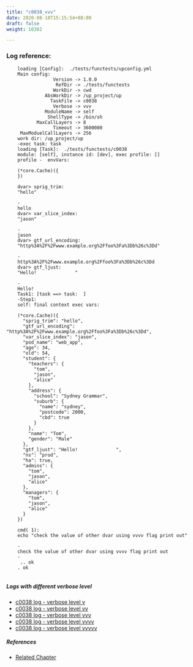 ```yaml
---
title: "c0038_vvv"
date: 2020-08-18T15:15:54+88:00
draft: false
weight: 10382

---
```


### Log reference: <no value>

```
    loading [Config]:  ./tests/functests/upconfig.yml
    Main config:
                 Version -> 1.0.0
                  RefDir -> ./tests/functests
                 WorkDir -> cwd
              AbsWorkDir -> /up_project/up
                TaskFile -> c0038
                 Verbose -> vvv
              ModuleName -> self
               ShellType -> /bin/sh
           MaxCallLayers -> 8
                 Timeout -> 3600000
     MaxModuelCallLayers -> 256
    work dir: /up_project/up
    -exec task: task
    loading [Task]:  ./tests/functests/c0038
    module: [self], instance id: [dev], exec profile: []
    profile -  envVars:
    
    (*core.Cache)({
    })
    
    dvar> sprig_trim:
    "hello"
    
    -
    hello
    dvar> var_slice_index:
    "jason"
    
    -
    jason
    dvar> gtf_url_encoding:
    "http%3A%2F%2Fwww.example.org%2Ffoo%3Fa%3Db%26c%3Dd"
    
    -
    http%3A%2F%2Fwww.example.org%2Ffoo%3Fa%3Db%26c%3Dd
    dvar> gtf_ljust:
    "Hello!              "
    
    -
    Hello!              
    Task1: [task ==> task:  ]
    -Step1:
    self: final context exec vars:
    
    (*core.Cache)({
      "sprig_trim": "hello",
      "gtf_url_encoding": "http%3A%2F%2Fwww.example.org%2Ffoo%3Fa%3Db%26c%3Dd",
      "var_slice_index": "jason",
      "pod_name": "web_app",
      "age": 34,
      "old": 54,
      "student": {
        "teachers": {
          "tom",
          "jason",
          "alice"
        },
        "address": {
          "school": "Sydney Grammar",
          "suburb": {
            "name": "sydney",
            "postcode": 2000,
            "cbd": true
          }
        },
        "name": "Tom",
        "gender": "Male"
      },
      "gtf_ljust": "Hello!              ",
      "ns": "prod",
      "ha": true,
      "admins": {
        "tom",
        "jason",
        "alice"
      },
      "managers": {
        "tom",
        "jason",
        "alice"
      }
    })
    
    cmd( 1):
    echo "check the value of other dvar using vvvv flag print out"
    
    -
    check the value of other dvar using vvvv flag print out
    -
     .. ok
    . ok
    
```

##### Logs with different verbose level
* [c0038 log - verbose level v](../../logs/c0038_v)
* [c0038 log - verbose level vv](../../logs/c0038_vv)
* [c0038 log - verbose level vvv](../../logs/c0038_vvv)
* [c0038 log - verbose level vvvv](../../logs/c0038_vvvv)
* [c0038 log - verbose level vvvvv](../../logs/c0038_vvvvv)

##### References
* [Related Chapter](../../template/c0038)
